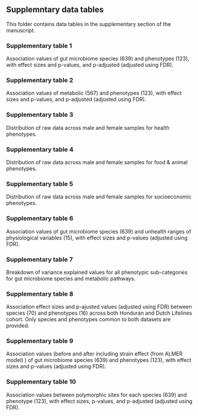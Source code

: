 ## Supplemntary data tables

This folder contains data tables in the supplementary section of the manuscript.

### Supplementary table 1

Association values of gut microbiome species (639) and phenotypes (123), with effect sizes and p-values, and p-adjusted (adjusted using FDR).

### Supplementary table 2

Association values of metabolic (567) and phenotypes (123), with effect sizes and p-values, and p-adjusted (adjusted using FDR).

### Supplementary table 3

Distribution of raw data across male and female samples for health phenotypes.

### Supplementary table 4

Distribution of raw data across male and female samples for food & animal phenotypes.

### Supplementary table 5

Distribution of raw data across male and female samples for socioeconomic phenotypes.

### Supplementary table 6

Association values of gut microbiome species (639) and unhealth ranges of physiological variables (15), with effect sizes and p-values (adjusted using FDR).

### Supplementary table 7

Breakdown of variance explained values for all phenotypic sub-categories for gut microbiome species and metabolic pathways.

### Supplementary table 8

Association effect sizes and p-ajusted values (adjusted using FDR) between species (70) and phenotypes (16) across both Honduran and Dutch Lifelines cohort. Only species and phenotypes common to both datasets are provided.

### Supplementary table 9

Association values (before and after including strain effect (from ALMER model) ) of gut microbiome species (639) and phenotypes (123), with effect sizes and p-values (adjusted using FDR).

### Supplementary table 10

Association values between polymorphic sites for each species (639) and phenotype (123), with effect sizes, p-values, and p-adjusted (adjusted using FDR).


